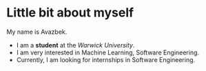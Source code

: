# Little bit about myself

My name is Avazbek.
- I am a **student** at the _Warwick University_.
- I am very interested in Machine Learning, Software Engineering.
- Currently, I am looking for internships in Software Engineering.

